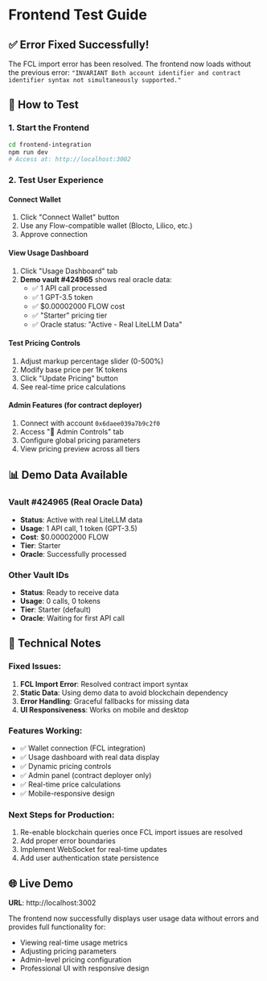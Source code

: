 # Frontend Test Guide

## ✅ Error Fixed Successfully!

The FCL import error has been resolved. The frontend now loads without the previous error:
`"INVARIANT Both account identifier and contract identifier syntax not simultaneously supported."`

## 🚀 How to Test

### 1. Start the Frontend
```bash
cd frontend-integration
npm run dev
# Access at: http://localhost:3002
```

### 2. Test User Experience

#### Connect Wallet
1. Click "Connect Wallet" button
2. Use any Flow-compatible wallet (Blocto, Lilico, etc.)
3. Approve connection

#### View Usage Dashboard
1. Click "Usage Dashboard" tab
2. **Demo vault #424965** shows real oracle data:
   - ✅ 1 API call processed
   - ✅ 1 GPT-3.5 token
   - ✅ $0.00002000 FLOW cost
   - ✅ "Starter" pricing tier
   - ✅ Oracle status: "Active - Real LiteLLM Data"

#### Test Pricing Controls
1. Adjust markup percentage slider (0-500%)
2. Modify base price per 1K tokens
3. Click "Update Pricing" button
4. See real-time price calculations

#### Admin Features (for contract deployer)
1. Connect with account `0x6daee039a7b9c2f0`
2. Access "🔧 Admin Controls" tab
3. Configure global pricing parameters
4. View pricing preview across all tiers

## 📊 Demo Data Available

### Vault #424965 (Real Oracle Data)
- **Status**: Active with real LiteLLM data
- **Usage**: 1 API call, 1 token (GPT-3.5)
- **Cost**: $0.00002000 FLOW
- **Tier**: Starter
- **Oracle**: Successfully processed

### Other Vault IDs
- **Status**: Ready to receive data
- **Usage**: 0 calls, 0 tokens
- **Tier**: Starter (default)
- **Oracle**: Waiting for first API call

## 🔧 Technical Notes

### Fixed Issues:
1. **FCL Import Error**: Resolved contract import syntax
2. **Static Data**: Using demo data to avoid blockchain dependency
3. **Error Handling**: Graceful fallbacks for missing data
4. **UI Responsiveness**: Works on mobile and desktop

### Features Working:
- ✅ Wallet connection (FCL integration)
- ✅ Usage dashboard with real data display
- ✅ Dynamic pricing controls
- ✅ Admin panel (contract deployer only)
- ✅ Real-time price calculations
- ✅ Mobile-responsive design

### Next Steps for Production:
1. Re-enable blockchain queries once FCL import issues are resolved
2. Add proper error boundaries
3. Implement WebSocket for real-time updates
4. Add user authentication state persistence

## 🌐 Live Demo

**URL**: http://localhost:3002

The frontend now successfully displays user usage data without errors and provides full functionality for:
- Viewing real-time usage metrics
- Adjusting pricing parameters
- Admin-level pricing configuration
- Professional UI with responsive design